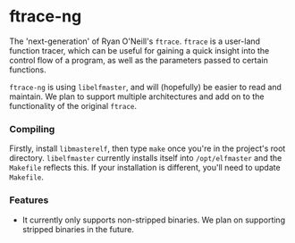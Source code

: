 # ftrace-ng

The 'next-generation' of Ryan O'Neill's `ftrace`. `ftrace` is a user-land function tracer, which can be useful for gaining a quick insight into the control flow of a program, as well as the parameters passed to certain functions.

`ftrace-ng` is using `libelfmaster`, and will (hopefully) be easier to read and maintain. We plan to support multiple architectures and add on to the functionality of the original `ftrace`.

### Compiling
Firstly, install `libmasterelf`, then type `make` once you're in the project's root directory. `libelfmaster` currently installs itself into `/opt/elfmaster` and the `Makefile` reflects this. If your installation is different, you'll need to update `Makefile`.

### Features
* It currently only supports non-stripped binaries. We plan on supporting stripped binaries in the future.

